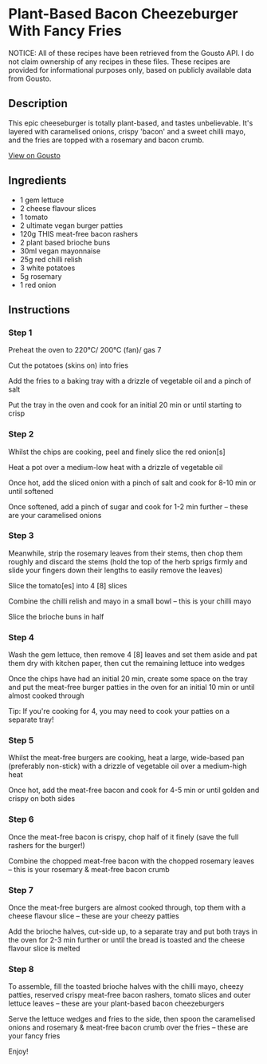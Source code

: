# Plant-Based Bacon Cheezeburger With Fancy Fries

NOTICE: All of these recipes have been retrieved from the Gousto API. I do not claim ownership of any recipes in these files. These recipes are provided for informational purposes only, based on publicly available data from Gousto.

## Description

This epic cheeseburger is totally plant-based, and tastes unbelievable. It's layered with caramelised onions, crispy 'bacon' and a sweet chilli mayo, and the fries are topped with a rosemary and bacon crumb.

[View on Gousto](https://www.gousto.co.uk/recipes/cookbook/plant-based-bacon-cheeseburger-with-fancy-fries)

## Ingredients

- 1 gem lettuce
- 2 cheese flavour slices
- 1 tomato
- 2 ultimate vegan burger patties
- 120g THIS meat-free bacon rashers
- 2 plant based brioche buns
- 30ml vegan mayonnaise
- 25g red chilli relish
- 3 white potatoes
- 5g rosemary
- 1 red onion

## Instructions


### Step 1

Preheat the oven to 220°C/ 200°C (fan)/ gas 7

Cut the potatoes (skins on) into fries

Add the fries to a baking tray with a drizzle of vegetable oil and a pinch of salt

Put the tray in the oven and cook for an initial 20 min or until starting to crisp


### Step 2

Whilst the chips are cooking, peel and finely slice the red onion<span class="text-danger">[s]</span>

Heat a pot over a medium-low heat with a drizzle of vegetable oil

Once hot, add the sliced onion with a pinch of salt and cook for 8-10 min or until softened

Once softened, add a pinch of sugar and cook for 1-2 min further – these are your caramelised onions


### Step 3

Meanwhile, strip the rosemary leaves from their stems, then chop them roughly and discard the stems (hold the top of the herb sprigs firmly and slide your fingers down their lengths to easily remove the leaves)

Slice the tomato<span class="text-danger">[es]</span> into 4 <span class="text-danger">[8]</span> slices

Combine the chilli relish and mayo in a small bowl – this is your chilli mayo

Slice the brioche buns in half


### Step 4

Wash the gem lettuce, then remove 4<span class="text-danger"> [8]</span> leaves and set them aside and pat them dry with kitchen paper, then cut the remaining lettuce into wedges

Once the chips have had an initial 20 min, create some space on the tray and put the meat-free burger patties in the oven for an initial 10 min or until almost cooked through

Tip: If you're cooking for 4, you may need to cook your patties on a separate tray!


### Step 5

Whilst the meat-free burgers are cooking, heat a large, wide-based pan (preferably non-stick) with a drizzle of vegetable oil over a medium-high heat

Once hot, add the meat-free bacon and cook for 4-5 min or until golden and crispy on both sides


### Step 6

Once the meat-free bacon is crispy, chop half of it finely (save the full rashers for the burger!)

Combine the chopped meat-free bacon with the chopped rosemary leaves – this is your rosemary & meat-free bacon crumb


### Step 7

Once the meat-free burgers are almost cooked through, top them with a cheese flavour slice – these are your cheezy patties

Add the brioche halves, cut-side up, to a separate tray and put both trays in the oven for 2-3 min further or until the bread is toasted and the cheese flavour slice is melted

### Step 8

To assemble, fill the toasted brioche halves with the chilli mayo, cheezy patties, reserved crispy meat-free bacon rashers, tomato slices and outer lettuce leaves – these are your plant-based bacon cheezeburgers

Serve the lettuce wedges and fries to the side, then spoon the caramelised onions and rosemary & meat-free bacon crumb over the fries – these are your fancy fries

Enjoy!

